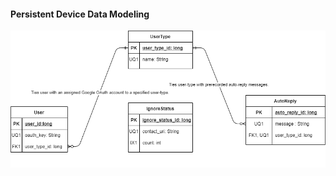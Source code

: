 #### Persistent Device Data Modeling
[![Entity-Relationship diagram](../img/thirdKitERD.png)](../pdf/thirdKitERD.pdf "Redirect to ERD as PDF")